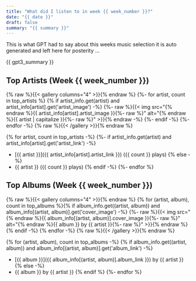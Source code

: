 ```yaml
---
title: "What did I listen to in week {{ week_number }}?"
date: "{{ date }}"
draft: false
summary: "{{ summary }}"
---
```


This is what GPT had to say about this weeks music selection it is auto generated and left here for posterity ...

{{ gpt3_summary }}

## Top Artists (Week {{ week_number }})

{% raw %}{{< gallery columns="4" >}}{% endraw %}
{%- for artist, count in top_artists %}
{% if artist_info.get(artist) and artist_info[artist].get('artist_image') -%}
{%- raw %}{{< img src="{% endraw %}{{ artist_info[artist].artist_image }}{%- raw %}" alt="{% endraw %}{{ artist | capitalize }}{%- raw %}" >}}{% endraw -%}
{%- endif -%}
{%- endfor -%}
{% raw %}{{< /gallery >}}{% endraw %}

{% for artist, count in top_artists -%}
{%- if artist_info.get(artist) and artist_info[artist].get('artist_link') -%}
- [{{ artist }}]({{ artist_info[artist].artist_link }}) ({{ count }} plays)
{% else -%}
- {{ artist }} ({{ count }} plays)
{% endif -%}
{%- endfor %}

## Top Albums (Week {{ week_number }})

{% raw %}{{< gallery columns="4" >}}{% endraw %}
{% for (artist, album), count in top_albums %}{% if album_info.get((artist, album)) and album_info[(artist, album)].get('cover_image') -%}
{%- raw %}{{< img src="{% endraw %}{{ album_info[(artist, album)].cover_image }}{%- raw %}" alt="{% endraw %}{{ album }} by {{ artist }}{%- raw %}" >}}{% endraw %}
{% endif -%}
{% endfor -%}
{% raw %}{{< /gallery >}}{% endraw %}

{% for (artist, album), count in top_albums -%}
{% if album_info.get((artist, album)) and album_info[(artist, album)].get('album_link') -%}
- [{{ album }}]({{ album_info[(artist, album)].album_link }}) by {{ artist }}
{% else -%}
- {{ album }} by {{ artist }}
{% endif %}
{%- endfor %}
